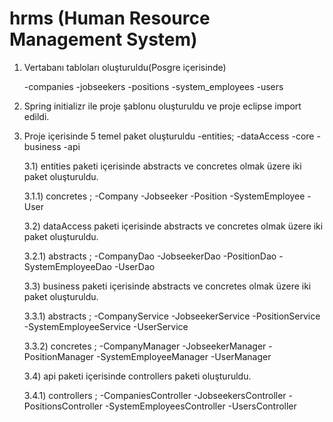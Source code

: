 # hrms  (Human Resource Management System)

1) Vertabanı tabloları oluşturuldu(Posgre içerisinde)

   -companies
   -jobseekers
   -positions
   -system_employees
   -users
   
2) Spring initializr ile proje şablonu oluşturuldu ve proje eclipse import edildi.

3) Proje içerisinde 5 temel paket oluşturuldu
   -entities;
   -dataAccess
   -core
   -business
   -api
   
   3.1) entities paketi içerisinde abstracts ve concretes olmak üzere iki paket oluşturuldu.
      
      3.1.1) concretes ;
            -Company
            -Jobseeker
            -Position
            -SystemEmployee
            -User
            
   3.2) dataAccess paketi içerisinde abstracts ve concretes olmak üzere iki paket oluşturuldu.
      
      3.2.1) abstracts ;
            -CompanyDao
            -JobseekerDao
            -PositionDao
            -SystemEmployeeDao
            -UserDao
   
   3.3) business paketi içerisinde abstracts ve concretes olmak üzere iki paket oluşturuldu.
      
      3.3.1) abstracts ;
            -CompanyService
            -JobseekerService
            -PositionService
            -SystemEmployeeService
            -UserService  
            
      3.3.2) concretes ;
            -CompanyManager
            -JobseekerManager
            -PositionManager
            -SystemEmployeeManager
            -UserManager  
            
   3.4) api paketi içerisinde controllers paketi oluşturuldu.
      
      3.4.1) controllers ;
            -CompaniesController
            -JobseekersController
            -PositionsController
            -SystemEmployeesController
            -UsersController        
            
            
            
            
     
